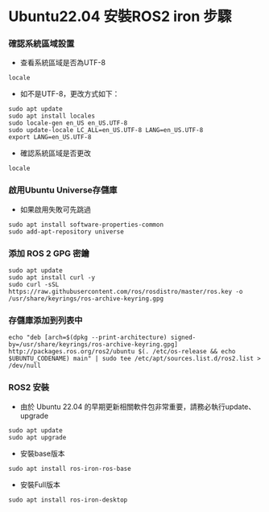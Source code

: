 # Ubuntu22.04 安裝ROS2 iron 步驟
### 確認系統區域設置

+ 查看系統區域是否為UTF-8
```
locale
```
+ 如不是UTF-8，更改方式如下：
```
sudo apt update
sudo apt install locales
sudo locale-gen en_US en_US.UTF-8
sudo update-locale LC_ALL=en_US.UTF-8 LANG=en_US.UTF-8
export LANG=en_US.UTF-8
```
+ 確認系統區域是否更改
```
locale
```
### 啟用Ubuntu Universe存儲庫
+ 如果啟用失敗可先跳過
```
sudo apt install software-properties-common
sudo add-apt-repository universe
```

### 添加 ROS 2 GPG 密鑰
```
sudo apt update 
sudo apt install curl -y
sudo curl -sSL https://raw.githubusercontent.com/ros/rosdistro/master/ros.key -o /usr/share/keyrings/ros-archive-keyring.gpg
```
### 存儲庫添加到列表中
```
echo "deb [arch=$(dpkg --print-architecture) signed-by=/usr/share/keyrings/ros-archive-keyring.gpg] http://packages.ros.org/ros2/ubuntu $(. /etc/os-release && echo $UBUNTU_CODENAME) main" | sudo tee /etc/apt/sources.list.d/ros2.list > /dev/null
```
### ROS2 安裝

+ 由於 Ubuntu 22.04 的早期更新相關軟件包非常重要，請務必執行update、upgrade
```
sudo apt update
sudo apt upgrade
```
+ 安裝base版本
```
sudo apt install ros-iron-ros-base
```
+ 安裝Full版本
```
sudo apt install ros-iron-desktop
```
